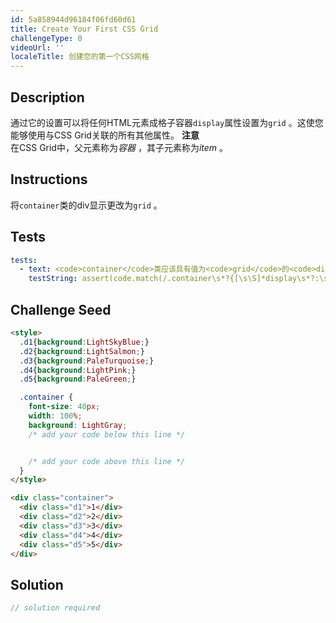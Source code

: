 ```yaml
---
id: 5a858944d96184f06fd60d61
title: Create Your First CSS Grid
challengeType: 0
videoUrl: ''
localeTitle: 创建您的第一个CSS网格
---
```


## Description
<section id="description">通过它的设置可以将任何HTML元素成格子容器<code>display</code>属性设置为<code>grid</code> 。这使您能够使用与CSS Grid关联的所有其他属性。 <strong>注意</strong> <br>在CSS Grid中，父元素称为<dfn>容器</dfn> ，其子元素称为<dfn>item</dfn> 。 </section>

## Instructions
<section id="instructions">将<code>container</code>类的div显示更改为<code>grid</code> 。 </section>

## Tests
<section id='tests'>

```yml
tests:
  - text: <code>container</code>类应该具有值为<code>grid</code>的<code>display</code>属性。
    testString: assert(code.match(/.container\s*?{[\s\S]*display\s*?:\s*?grid\s*?;[\s\S]*}/gi), '<code>container</code> class should have a <code>display</code> property with a value of <code>grid</code>.');

```

</section>

## Challenge Seed
<section id='challengeSeed'>

<div id='html-seed'>

```html
<style>
  .d1{background:LightSkyBlue;}
  .d2{background:LightSalmon;}
  .d3{background:PaleTurquoise;}
  .d4{background:LightPink;}
  .d5{background:PaleGreen;}

  .container {
    font-size: 40px;
    width: 100%;
    background: LightGray;
    /* add your code below this line */


    /* add your code above this line */
  }
</style>

<div class="container">
  <div class="d1">1</div>
  <div class="d2">2</div>
  <div class="d3">3</div>
  <div class="d4">4</div>
  <div class="d5">5</div>
</div>

```

</div>



</section>

## Solution
<section id='solution'>

```js
// solution required
```
</section>
